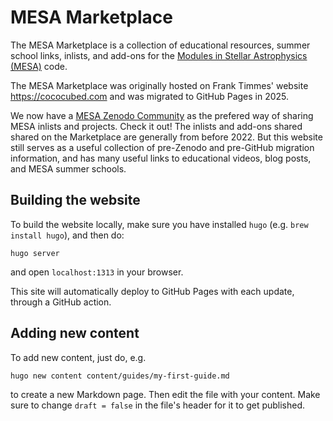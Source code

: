 # MESA Marketplace

The MESA Marketplace is a collection of
educational resources, summer school links, inlists, and add-ons for the
[Modules in Stellar Astrophysics (MESA)](https://mesastar.org) code.

The MESA Marketplace was originally hosted on Frank Timmes' website https://cococubed.com
and was migrated to GitHub Pages in 2025.

We now have a
[MESA Zenodo Community](https://zenodo.org/communities/mesa/records?q=&l=list&p=1&s=10)
as the prefered way of sharing MESA inlists and projects.
Check it out! The inlists and add-ons shared shared on the Marketplace are generally from before 2022.
But this website still serves as a useful collection of
pre-Zenodo and pre-GitHub migration information, and has many useful links to
educational videos, blog posts, and MESA summer schools.

## Building the website

To build the website locally, make sure you have installed `hugo` (e.g. `brew install hugo`),
and then do:

```console
hugo server
```

and open `localhost:1313` in your browser.

This site will automatically deploy to GitHub Pages
with each update, through a GitHub action.

## Adding new content

To add new content, just do, e.g.

```console
hugo new content content/guides/my-first-guide.md
```

to create a new Markdown page. Then edit the file with your content. Make sure to change `draft = false` in the file's header for it to get published.
